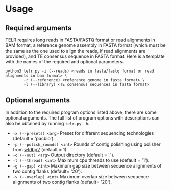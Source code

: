 # Usage

## Required arguments
TELR requires long reads in FASTA/FASTQ format or read alignments in BAM format, a reference genome assembly in FASTA format (which must be the same as the one used to align the reads, if read alignments are provided), and TE consensus sequence in FASTA format. Here is a template with the names of the required and optional parameters.
```
python3 telr.py -i (--reads) <reads in fasta/fastq format or read alignments in bam format> \
        -r (--reference) <reference genome in fasta format> \
        -l (--library) <TE consensus sequences in fasta format>
```

## Optional arguments
In addition to the required program options listed above, there are some optional arguments. The full list of program options with descriptions can also be obtained by running `telr.py -h`.
- `-x (--presets) <arg>` Preset for different sequencing technologies (default = 'pacbio').
- `-p (--polish_rounds) <int>` Rounds of contig polishing using polisher from [wtdbg2](https://github.com/ruanjue/wtdbg2) (default = 1).
- `-o (--out) <arg>` Output directory (default = '.').
- `-t (--thread) <int>` Maximum cpu threads to use (default = '1').
- `-g (--gap) <int>` Maximum gap size between sequence alignments of two contig flanks (default= '20').
- `-v (--overlap) <int>` Maximum overlap size between sequence alignments of two contig flanks (default= '20').